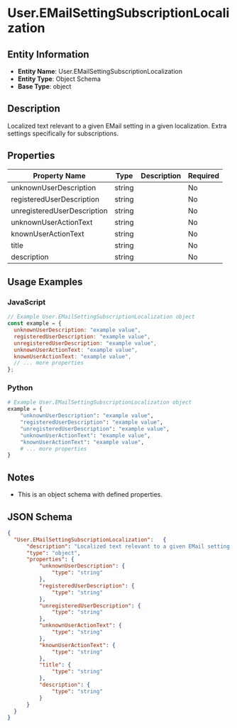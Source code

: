 # User.EMailSettingSubscriptionLocalization

## Entity Information
- **Entity Name**: User.EMailSettingSubscriptionLocalization
- **Entity Type**: Object Schema
- **Base Type**: object

## Description
Localized text relevant to a given EMail setting in a given localization. Extra settings specifically for subscriptions.

## Properties

| Property Name | Type | Description | Required |
|---------------|------|-------------|----------|
| unknownUserDescription | string |  | No |
| registeredUserDescription | string |  | No |
| unregisteredUserDescription | string |  | No |
| unknownUserActionText | string |  | No |
| knownUserActionText | string |  | No |
| title | string |  | No |
| description | string |  | No |

## Usage Examples

### JavaScript
```javascript
// Example User.EMailSettingSubscriptionLocalization object
const example = {
  unknownUserDescription: "example value",
  registeredUserDescription: "example value",
  unregisteredUserDescription: "example value",
  unknownUserActionText: "example value",
  knownUserActionText: "example value",
  // ... more properties
};
```

### Python
```python
# Example User.EMailSettingSubscriptionLocalization object
example = {
    "unknownUserDescription": "example value",
    "registeredUserDescription": "example value",
    "unregisteredUserDescription": "example value",
    "unknownUserActionText": "example value",
    "knownUserActionText": "example value",
    # ... more properties
}
```

## Notes
- This is an object schema with defined properties.

## JSON Schema
```json
{
  "User.EMailSettingSubscriptionLocalization":   {
      "description": "Localized text relevant to a given EMail setting in a given localization. Extra settings specifically for subscriptions.",
      "type": "object",
      "properties": {
          "unknownUserDescription": {
              "type": "string"
          },
          "registeredUserDescription": {
              "type": "string"
          },
          "unregisteredUserDescription": {
              "type": "string"
          },
          "unknownUserActionText": {
              "type": "string"
          },
          "knownUserActionText": {
              "type": "string"
          },
          "title": {
              "type": "string"
          },
          "description": {
              "type": "string"
          }
      }
  }
}
```
